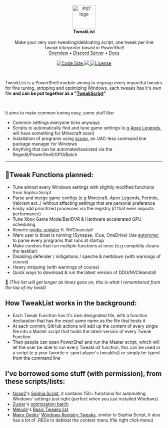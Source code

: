 </br>

<p align="center">
    <img align=center src="https://raw.githubusercontent.com/PowerShell/PowerShell/master/assets/ps_black_64.svg?sanitize=true" alt="PS7 logo" width="75" />  </br>
    <strong>TweakList</strong> </br>
    </br>
    Make your very own tweaking/debloating script, one tweak per line</br>
    <i>Tweak interpreter based in PowerShell</i></br>
    <a href="#overview">Overview</a>
    •
    <a href="https://dsc.gg/ctt">Discord Server</a>
    •
    <a href="https://github.com/couleur-tweak-tips/TweakList/tree/main/Docs">Docs</a>
</p>
<p align="center">
    <a href="https://github.com/couleur-tweak-tips/TweakList">
        <img src="https://img.shields.io/github/languages/code-size/couleur-tweak-tips/TweakList.svg" alt="Code Size" />
    </a>
    <a href="https://discord.com/invite/aPVMJy78Pa">
        <img src="https://img.shields.io/discord/774315187183288411?color=7389D8&labelColor=6A7EC2&label=Discord&logo=discord&logoColor=white alt="Discord" />
    </a>
    <a href="https://github.com/couleur-tweak-tips/TweakList/blob/master/LICENSE">
        <img src="https://img.shields.io/github/license/couleur-tweak-tips/TweakList.svg" alt="License" />
    </a>

</p>
</br>

[logo]: https://raw.githubusercontent.com/PowerShell/PowerShell/master/assets/ps_black_64.svg?sanitize=true

TweakList is a PowerShell module aiming to regroup every impactful tweaks for fine tuning, stripping and optimizing Windows, each tweaks has it's own file **and can be put together as a "[TweakScript](https://gist.github.com/couleurm/68d272edc5fb930c31b96b667813e373 "TweakList example")"**

</br>

It aims to make common tuning easy, some stuff like:

* Common settings everyone ticks anyways
* Scripts to automatically find and tune game settings (e.g [Apex Legends](https://github.com/couleur-tweak-tips/utils/tree/main/Patchers/Apex%20Settings%20Patcher), will have something for Minecraft soon)
* Installation of programs using [scoop](http://scoop.sh), an UAC-less command line package manager for Windows
* Anything that can be automated/assisted via the Regedit/PowerShell/GPO/Batch

---


## 📝Tweak Functions planned:

- Tune almost every Windows settings with slightly modified functions from Sophia Script
- Parse and merge game configs (e.g Minecraft, Apex Legends, Fortnite, Valorant ect..) without affecting settings that are personal preference
- Easily add prioritized processes via the registry (if that even impacts performance)
- Tune Xbox Game Mode/Bar/DVR & Hardware accelerated GPU scheduling
- Rewrite [nvidia-updater](https://github.com/lord-carlos/nvidia-update/blob/master/nvidia.ps1) ft. NVCleanstall
- Warn user is bloat is running (Synapse, iCue, OneDrive)
  Use [autorunsc](https://docs.microsoft.com/en-us/sysinternals/downloads/autoruns#autorunsc-usage) to parse every programs that runs at startup
- Make combos that run multiple functions at once (e.g completly cleans the taskbar)
- Disabling defender / mitigations / spectre & meltdown (with warnings of course)
- Heavy stripping (with warnings of course)
- Quick ways to download & run the latest version of DDU/NVCleanstall

💭 *(This list will get longer as times goes on, this is what I remembered from the top of my head)*

## How TweakList works in the background:

- Each Tweak Function has it's own designated file, with a function declaration that has the exact same name as the file that hosts it
- At each commit, GitHub actions will add up the content of every single file into a Master script that holds the latest version of every Tweak Function
- Then people can open PowerShell and run the Master script, which will let the user be able to run every TweakList function, this can be used in a script (e.g your favorite e-sport player's tweaklist) or simply be typed from the command line

## I've borrowed some stuff (with permission), from these scripts/lists:

* [farag2](https://i.imgur.com/Vf1pthm.png)'s [Sophia Script](https://github.com/farag2/Sophia-Script-for-Windows), it contains 150+ functions for automating Windows' settings just right (perfect when you just installed Windows)
* [Zusier](https://i.imgur.com/hAL2wGf.png)'s [optimization batch](https://github.com/Zusier/Zusiers-optimization-Batch)
* [Melody](https://i.imgur.com/6nZSqh3.png)'s [Basic Tweaks list](https://sites.google.com/view/melodystweaks/basictweaks)
* [Major Geeks](https://i.imgur.com/fKbpDnl.png)' [Windows Registry Tweaks](https://www.majorgeeks.com/files/details/majorgeeks_registry_tweaks.html), similar to Sophia Script, it also has a lot of .REGs to debloat the context menu (file right click menu)

